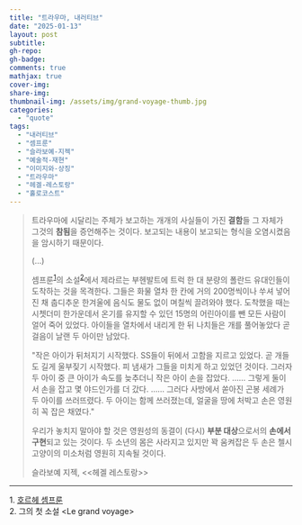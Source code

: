 ```yaml
---
title: "트라우마, 내러티브"
date: "2025-01-13"
layout: post
subtitle:
gh-repo:
gh-badge:
comments: true
mathjax: true
cover-img:
share-img: 
thumbnail-img: /assets/img/grand-voyage-thumb.jpg
categories: 
  - "quote"
tags: 
  - "내러티브"
  - "셈프룬"
  - "슬라보예-지젝"
  - "예술적-재현"
  - "이미지와-상징"
  - "트라우마"
  - "헤겔-레스토랑"
  - "홀로코스트"
---
```


> 트라우마에 시달리는 주체가 보고하는 개개의 사실들이 가진 **결함**들 그 자체가 그것의 **참됨**을 증언해주는 것이다. 보고되는 내용이 보고되는 형식을 오염시켰음을 암시하기 때문이다.
> 
> (...)
> 
> 셈프룬<sup>[1](#footnote_1)</sup>의 소설<sup>[2](#footnote_2)</sup>에서 제라르는 부헨발트에 트럭 한 대 분량의 폴란드 유대인들이 도착하는 것을 목격한다. 그들은 화물 열차 한 칸에 거의 200명씩이나 쑤셔 넣어진 채 춥디추운 한겨울에 음식도 물도 없이 며칠씩 끌려와야 했다. 도착했을 때는 시쳇더미 한가운데서 온기를 유지할 수 있던 15명의 어린아이를 뺀 모든 사람이 얼어 죽어 있었다. 아이들을 열차에서 내리게 한 뒤 나치들은 개를 풀어놓았다 곧 걸음이 날랜 두 아이만 남았다.
> 
> "작은 아이가 뒤처지기 시작했다. SS들이 뒤에서 고함을 지르고 있었다. 곧 개들도 길게 울부짖기 시작했다. 피 냄새가 그들을 미치게 하고 있었던 것이다. 그러자 두 아이 중 큰 아이가 속도를 늦추더니 작은 아이 손을 잡았다. …… 그렇게 둘이서 손을 잡고 몇 야드인가를 더 갔다. …… 그러다 사방에서 쏟아진 곤봉 세례가 두 아이를 쓰러뜨렸다. 두 아이는 함께 쓰러졌는데, 얼굴을 땅에 처박고 손은 영원히 꼭 잡은 채였다."
> 
> 우리가 놓치지 말아야 할 것은 영원성의 동결이 (다시) **부분 대상**으로서의 **손에서 구현**되고 있는 것이다. 두 소년의 몸은 사라지고 있지만 꽉 움켜잡은 두 손은 첼시 고양이의 미소처럼 영원히 지속될 것이다.
> 
> 슬라보예 지젝, \<\<헤겔 레스토랑\>\>

---
<a name="footnote_1">1</a>. [호르헤 셈프룬](https://ko.wikipedia.org/wiki/%ED%98%B8%EB%A5%B4%ED%97%A4_%EC%85%88%ED%94%84%EB%A3%AC)   
<a name="footnote_2">2</a>. 그의 첫 소설 \<Le grand voyage\>